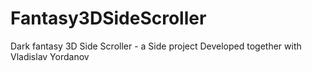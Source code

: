 # Fantasy3DSideScroller
Dark fantasy 3D Side Scroller - a Side project Developed together with Vladislav Yordanov
